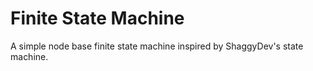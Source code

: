 # Finite State Machine

A simple node base finite state machine inspired by ShaggyDev's state machine.
